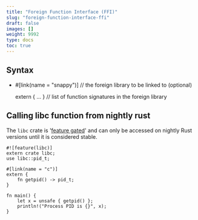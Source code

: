 ```yaml
---
title: "Foreign Function Interface (FFI)"
slug: "foreign-function-interface-ffi"
draft: false
images: []
weight: 9992
type: docs
toc: true
---
```


## Syntax
 - #[link(name = "snappy")] // the foreign library to be linked to (optional)

   extern { ... } // list of function signatures in the foreign library

## Calling libc function from nightly rust


The `libc` crate is '[feature gated](https://www.rust-lang.org/en-US/faq.html#how-does-rust-language-versioning-work)' and can only be accessed on nightly Rust versions until it is considered stable.

    #![feature(libc)]
    extern crate libc;
    use libc::pid_t;
    
    #[link(name = "c")]
    extern {
        fn getpid() -> pid_t;
    }
    
    fn main() {
        let x = unsafe { getpid() };
        println!("Process PID is {}", x);
    }


